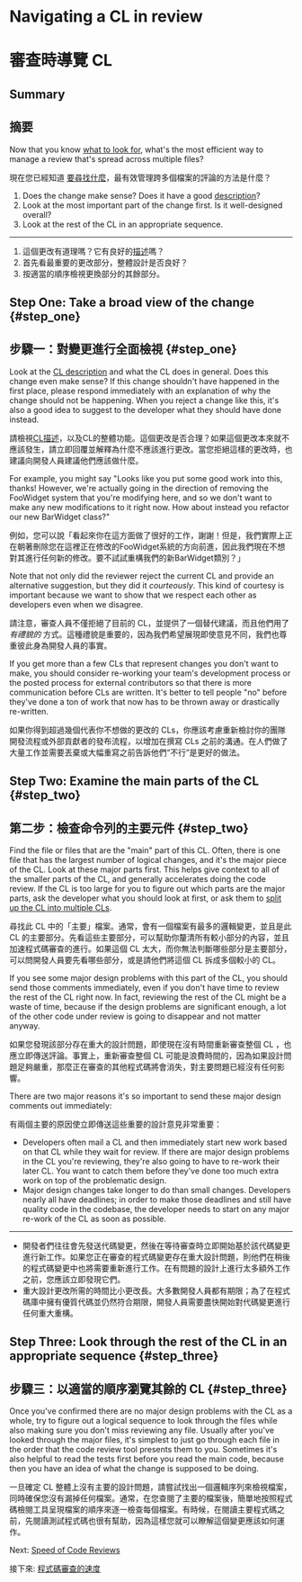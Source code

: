 # Navigating a CL in review

# 審查時導覽 CL

## Summary

## 摘要

Now that you know [what to look for](looking-for.md), what's the most efficient
way to manage a review that's spread across multiple files?

現在您已經知道 [要尋找什麼](looking-for.md)，最有效管理跨多個檔案的評論的方法是什麼？

1.  Does the change make sense? Does it have a good
    [description](../developer/cl-descriptions.md)?
2.  Look at the most important part of the change first. Is it well-designed
    overall?
3.  Look at the rest of the CL in an appropriate sequence.


---

1.  這個更改有道理嗎？它有良好的[描述](../developer/cl-descriptions.md)嗎？
2.  首先看最重要的更改部分，整體設計是否良好？
3.  按適當的順序檢視更換部分的其餘部分。

## Step One: Take a broad view of the change {#step_one}

## 步驟一：對變更進行全面檢視 {#step_one}

Look at the [CL description](../developer/cl-descriptions.md) and what the CL
does in general. Does this change even make sense? If this change shouldn't have
happened in the first place, please respond immediately with an explanation of
why the change should not be happening. When you reject a change like this, it's
also a good idea to suggest to the developer what they should have done instead.

請檢視[CL描述](../developer/cl-descriptions.md)，以及CL的整體功能。這個更改是否合理？如果這個更改本來就不應該發生，請立即回覆並解釋為什麼不應該進行更改。當您拒絕這樣的更改時，也建議向開發人員建議他們應該做什麼。

For example, you might say "Looks like you put some good work into this, thanks!
However, we're actually going in the direction of removing the FooWidget system
that you're modifying here, and so we don't want to make any new modifications
to it right now. How about instead you refactor our new BarWidget class?"

例如，您可以說「看起來你在這方面做了很好的工作，謝謝！但是，我們實際上正在朝著刪除您在這裡正在修改的FooWidget系統的方向前進，因此我們現在不想對其進行任何新的修改。要不試試重構我們的新BarWidget類別？」

Note that not only did the reviewer reject the current CL and provide an
alternative suggestion, but they did it *courteously*. This kind of courtesy is
important because we want to show that we respect each other as developers even
when we disagree.

請注意，審查人員不僅拒絕了目前的 CL，並提供了一個替代建議，而且他們用了 *有禮貌的* 方式。這種禮貌是重要的，因為我們希望展現即使意見不同，我們也尊重彼此身為開發人員的事實。

If you get more than a few CLs that represent changes you don't want to make,
you should consider re-working your team's development process or the posted
process for external contributors so that there is more communication before CLs
are written. It's better to tell people "no" before they've done a ton of work
that now has to be thrown away or drastically re-written.

如果你得到超過幾個代表你不想做的更改的 CLs，你應該考慮重新檢討你的團隊開發流程或外部貢獻者的發布流程，以增加在撰寫 CLs 之前的溝通。在人們做了大量工作並需要丟棄或大幅重寫之前告訴他們“不行”是更好的做法。

## Step Two: Examine the main parts of the CL {#step_two}

## 第二步：檢查命令列的主要元件 {#step_two}

Find the file or files that are the "main" part of this CL. Often, there is one
file that has the largest number of logical changes, and it's the major piece of
the CL. Look at these major parts first. This helps give context to all of the
smaller parts of the CL, and generally accelerates doing the code review. If the
CL is too large for you to figure out which parts are the major parts, ask the
developer what you should look at first, or ask them to
[split up the CL into multiple CLs](../developer/small-cls.md).

尋找此 CL 中的「主要」檔案。通常，會有一個檔案有最多的邏輯變更，並且是此 CL 的主要部分。先看這些主要部分，可以幫助你釐清所有較小部分的內容，並且加速程式碼審查的進行。如果這個 CL 太大，而你無法判斷哪些部分是主要部分，可以問開發人員要先看哪些部分，或是請他們將這個 CL 拆成多個較小的 CL。

If you see some major design problems with this part of the CL, you should send
those comments immediately, even if you don't have time to review the rest of
the CL right now. In fact, reviewing the rest of the CL might be a waste of
time, because if the design problems are significant enough, a lot of the other
code under review is going to disappear and not matter anyway.

如果您發現該部分存在重大的設計問題，即使現在沒有時間重新審查整個 CL ，也應立即傳送評論。事實上，重新審查整個 CL 可能是浪費時間的，因為如果設計問題足夠嚴重，那麼正在審查的其他程式碼將會消失，對主要問題已經沒有任何影響。

There are two major reasons it's so important to send these major design
comments out immediately:

有兩個主要的原因使立即傳送這些重要的設計意見非常重要：

-   Developers often mail a CL and then immediately start new work based on that
    CL while they wait for review. If there are major design problems in the CL
    you're reviewing, they're also going to have to re-work their later CL. You
    want to catch them before they've done too much extra work on top of the
    problematic design.
-   Major design changes take longer to do than small changes. Developers nearly
    all have deadlines; in order to make those deadlines and still have quality
    code in the codebase, the developer needs to start on any major re-work of
    the CL as soon as possible.


---

- 開發者們往往會先發送代碼變更，然後在等待審查時立即開始基於該代碼變更進行新工作。如果您正在審查的程式碼變更存在重大設計問題，則他們在稍後的程式碼變更中也將需要重新進行工作。在有問題的設計上進行太多額外工作之前，您應該立即發現它們。
- 重大設計更改所需的時間比小更改長。大多數開發人員都有期限；為了在程式碼庫中擁有優質代碼並仍然符合期限，開發人員需要盡快開始對代碼變更進行任何重大重構。

## Step Three: Look through the rest of the CL in an appropriate sequence {#step_three}

## 步驟三：以適當的順序瀏覽其餘的 CL {#step_three}

Once you've confirmed there are no major design problems with the CL as a whole,
try to figure out a logical sequence to look through the files while also making
sure you don't miss reviewing any file. Usually after you've looked through the
major files, it's simplest to just go through each file in the order that
the code review tool presents them to you. Sometimes it's also helpful to read the tests
first before you read the main code, because then you have an idea of what the
change is supposed to be doing.

一旦確定 CL 整體上沒有主要的設計問題，請嘗試找出一個邏輯序列來檢視檔案，同時確保您沒有漏掉任何檔案。通常，在您查閱了主要的檔案後，簡單地按照程式碼檢閱工具呈現檔案的順序來逐一檢查每個檔案。有時候，在閱讀主要程式碼之前，先閱讀測試程式碼也很有幫助，因為這樣您就可以瞭解這個變更應該如何運作。

Next: [Speed of Code Reviews](speed.md)

接下來: [程式碼審查的速度](speed.md)

